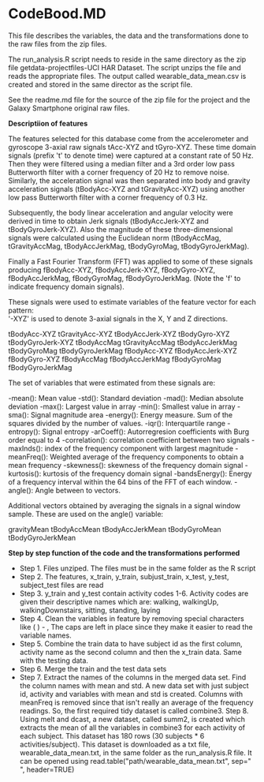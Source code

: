 CodeBood.MD
============

This file describes the variables, the data and the transformations done to the raw files from the zip files.

The run_analysis.R script needs to reside in the same directory as the zip file getdata-projectfiles-UCI HAR Dataset. The script unzips the file and reads the appropriate files.
The output called wearable_data_mean.csv is created and stored in the same director as the script file.

See the readme.md file for the source of the zip file for the project and the Galaxy Smartphone original raw files.

**Descriptiion of features**

The features selected for this database come from the accelerometer and gyroscope 3-axial raw signals tAcc-XYZ and tGyro-XYZ. These time domain signals (prefix 't' to denote time) were captured at a constant rate of 50 Hz. Then they were filtered using a median filter and a 3rd order low pass Butterworth filter with a corner frequency of 20 Hz to remove noise. Similarly, the acceleration signal was then separated into body and gravity acceleration signals (tBodyAcc-XYZ and tGravityAcc-XYZ) using another low pass Butterworth filter with a corner frequency of 0.3 Hz. 

Subsequently, the body linear acceleration and angular velocity were derived in time to obtain Jerk signals (tBodyAccJerk-XYZ and tBodyGyroJerk-XYZ). Also the magnitude of these three-dimensional signals were calculated using the Euclidean norm (tBodyAccMag, tGravityAccMag, tBodyAccJerkMag, tBodyGyroMag, tBodyGyroJerkMag). 

Finally a Fast Fourier Transform (FFT) was applied to some of these signals producing fBodyAcc-XYZ, fBodyAccJerk-XYZ, fBodyGyro-XYZ, fBodyAccJerkMag, fBodyGyroMag, fBodyGyroJerkMag. (Note the 'f' to indicate frequency domain signals). 

These signals were used to estimate variables of the feature vector for each pattern:  
'-XYZ' is used to denote 3-axial signals in the X, Y and Z directions.

tBodyAcc-XYZ
tGravityAcc-XYZ
tBodyAccJerk-XYZ
tBodyGyro-XYZ
tBodyGyroJerk-XYZ
tBodyAccMag
tGravityAccMag
tBodyAccJerkMag
tBodyGyroMag
tBodyGyroJerkMag
fBodyAcc-XYZ
fBodyAccJerk-XYZ
fBodyGyro-XYZ
fBodyAccMag
fBodyAccJerkMag
fBodyGyroMag
fBodyGyroJerkMag

The set of variables that were estimated from these signals are: 

-mean(): Mean value
-std(): Standard deviation
-mad(): Median absolute deviation 
-max(): Largest value in array
-min(): Smallest value in array
-sma(): Signal magnitude area
-energy(): Energy measure. Sum of the squares divided by the number of values. 
-iqr(): Interquartile range 
-entropy(): Signal entropy
-arCoeff(): Autorregresion coefficients with Burg order equal to 4
-correlation(): correlation coefficient between two signals
-maxInds(): index of the frequency component with largest magnitude
-meanFreq(): Weighted average of the frequency components to obtain a mean frequency
-skewness(): skewness of the frequency domain signal 
-kurtosis(): kurtosis of the frequency domain signal 
-bandsEnergy(): Energy of a frequency interval within the 64 bins of the FFT of each window.
-angle(): Angle between to vectors.

Additional vectors obtained by averaging the signals in a signal window sample. These are used on the angle() variable:

gravityMean
tBodyAccMean
tBodyAccJerkMean
tBodyGyroMean
tBodyGyroJerkMean

**Step by step function of the code and the transformations performed**
- Step 1. Files unziped. The files must be in the same folder as the R script
- Step 2. The features, x_train, y_train, subjust_train, x_test, y_test, subject_test files are read
- Step 3. y_train and y_test contain activity codes 1-6. Activity codes are given their descriptive names which are: walking, walkingUp, walkingDownstairs, sitting, standing, laying
- Step 4. Clean the variables in feature by removing special characters like ( ) - , The caps are left in place since they make it easier to read the variable names.
- Step 5. Combine the train data to have subject id as the first column, activity name as the second column and then the x_train data. Same with the testing data.
- Step 6. Merge the train and the test data sets
- Step 7. Extract the names of the columns in the merged data set. Find the column names with mean and std. A new data set with just subject id, activity and variables with mean and std is created. Columns with meanFreq is removed
since that isn't really an average of the frequency readings. So, the first required tidy dataset is called combine3.
Step 8. Using melt and dcast, a new dataset, called summ2, is created which extracts the mean of all the variables in combine3 for each activity of each subject. This dataset has 180 rows (30 subjects * 6 activities/subject).
This dataset is downloaded as a txt file, wearable_data_mean.txt,  in the same folder as the run_analysis.R file. It can be opened using read.table("path/wearable_data_mean.txt", sep=" ", header=TRUE)

 


